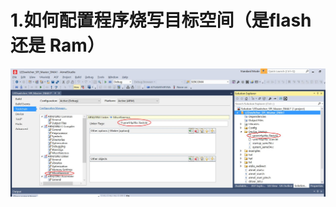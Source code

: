 # 1.如何配置程序烧写目标空间（是flash 还是 Ram）
![image](https://github.com/yuchengstudio/atmel_studio_study/blob/master/pictures/link_configuration_flash_ram.jpg)
